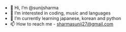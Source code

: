 - 👋 Hi, I’m @sunijsharma
- 👀 I’m interested in coding, music and languages
- 🌱 I’m currently learning japanese, korean and python
- 📫 How to reach me - sharmasunij27@gmail.com

